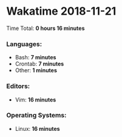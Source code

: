 # Wakatime 2018-11-21

Time Total: **0 hours 16 minutes**

### Languages:
- Bash: **7 minutes** 
- Crontab: **7 minutes** 
- Other: **1 minutes** 

### Editors:
- Vim: **16 minutes** 

### Operating Systems:
- Linux: **16 minutes** 

